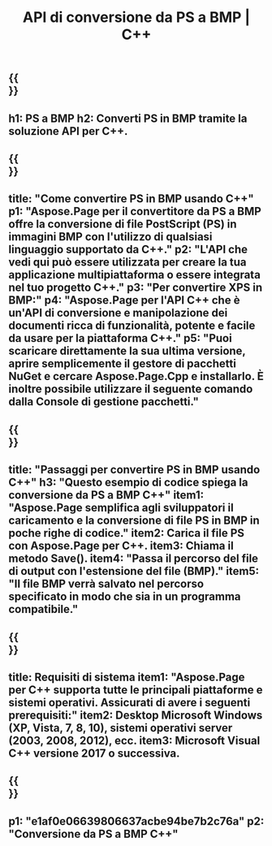 ﻿---
translation: true
template: /_templates/_conversion-child-cpp.md
title: API di conversione da PS a BMP | C++
url: /cpp/conversion/ps-to-bmp/
description: Conversione da PS a BMP fornita da Aspose.Page per la soluzione API C++. Funziona in ambiente runtime C++ per Windows a 32 bit, Windows a 64 bit e Linux a 64 bit.
informat: PS
outformat: BMP
otherformats: XPS EPS
---

{{<section banner>}}
---
h1: PS a BMP
h2: Converti PS in BMP tramite la soluzione API per C++.
---

{{<section overview>}}
---
title: "Come convertire PS in BMP usando C++"
p1: "Aspose.Page per il convertitore da PS a BMP offre la conversione di file PostScript (PS) in immagini BMP con l'utilizzo di qualsiasi linguaggio supportato da C++."
p2: "L'API che vedi qui può essere utilizzata per creare la tua applicazione multipiattaforma o essere integrata nel tuo progetto C++."
p3: "Per convertire XPS in BMP:"
p4: "Aspose.Page per l'API C++ che è un'API di conversione e manipolazione dei documenti ricca di funzionalità, potente e facile da usare per la piattaforma C++."
p5: "Puoi scaricare direttamente la sua ultima versione, aprire semplicemente il gestore di pacchetti NuGet e cercare Aspose.Page.Cpp e installarlo. È inoltre possibile utilizzare il seguente comando dalla Console di gestione pacchetti."
---

{{<section feature1>}}
---
title: "Passaggi per convertire PS in BMP usando C++"
h3: "Questo esempio di codice spiega la conversione da PS a BMP C++"
item1: "Aspose.Page semplifica agli sviluppatori il caricamento e la conversione di file PS in BMP in poche righe di codice."
item2: Carica il file PS con Aspose.Page per C++.
item3: Chiama il metodo Save().
item4: "Passa il percorso del file di output con l'estensione del file (BMP)."
item5: "Il file BMP verrà salvato nel percorso specificato in modo che sia in un programma compatibile."
---

{{<section feature2>}}
---
title: Requisiti di sistema
item1: "Aspose.Page per C++ supporta tutte le principali piattaforme e sistemi operativi. Assicurati di avere i seguenti prerequisiti:"
item2: Desktop Microsoft Windows (XP, Vista, 7, 8, 10), sistemi operativi server (2003, 2008, 2012), ecc.
item3: Microsoft Visual C++ versione 2017 o successiva.
---

{{<section gist>}}
---
p1: "e1af0e06639806637acbe94be7b2c76a"
p2: "Conversione da PS a BMP C++"
---
